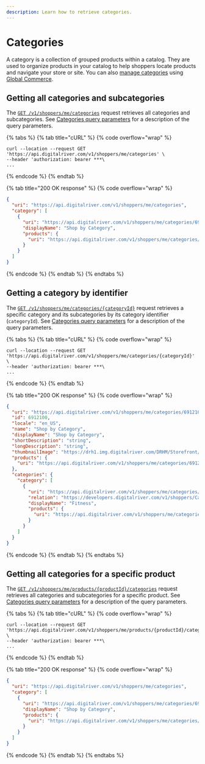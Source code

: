 ```yaml
---
description: Learn how to retrieve categories.
---
```


# Categories

A category is a collection of grouped products within a catalog. They are used to organize products in your catalog to help shoppers locate products and navigate your store or site. You can also [manage categories](../../general-resources/common-shoppers-and-admin-apis-reference/global-commerce/categories/) using [Global Commerce](https://gc.digitalriver.com/gc/ent/login.do).

## Getting all categories and subcategories

The [`GET /v1/shoppers/me/categories`](https://www.digitalriver.com/docs/commerce-shopper-api/#tag/Categories/paths/\~1v1\~1shoppers\~1me\~1categories/get) request retrieves all categories and subcategories. See [Categories query parameters](../../general-resources/shopper-apis-reference/categories.md#categories-query-parameters) for a description of the query parameters.&#x20;

{% tabs %}
{% tab title="cURL" %}
{% code overflow="wrap" %}
```http
curl --location --request GET 'https://api.digitalriver.com/v1/shoppers/me/categories' \
--header 'authorization: bearer ***\
...
```
{% endcode %}
{% endtab %}

{% tab title="200 OK response" %}
{% code overflow="wrap" %}
```json
{
  "uri": "https://api.digitalriver.com/v1/shoppers/me/categories",
  "category": [
    {
      "uri": "https://api.digitalriver.com/v1/shoppers/me/categories/6912100",
      "displayName": "Shop by Category",
      "products": {
        "uri": "https://api.digitalriver.com/v1/shoppers/me/categories/6912100/products"
      }
    }
  ]
}
```
{% endcode %}
{% endtab %}
{% endtabs %}

## Getting a category by identifier

The [`GET /v1/shoppers/me/categories/{categoryId}`](https://www.digitalriver.com/docs/commerce-shopper-api/#tag/Categories/paths/\~1v1\~1shoppers\~1me\~1categories\~1%7BcategoryId%7D/get) request retrieves a specific category and its subcategories by its category identifier (`categoryId`). See [Categories query parameters](../../general-resources/shopper-apis-reference/categories.md#categories-query-parameters) for a description of the query parameters.&#x20;

{% tabs %}
{% tab title="cURL" %}
{% code overflow="wrap" %}
```http
curl --location --request GET 'https://api.digitalriver.com/v1/shoppers/me/categories/{categoryId}' \
--header 'authorization: bearer ***\
...
```
{% endcode %}
{% endtab %}

{% tab title="200 OK response" %}
{% code overflow="wrap" %}
```json
{
  "uri": "https://api.digitalriver.com/v1/shoppers/me/categories/6912100",
  "id": 6912100,
  "locale": "en_US",
  "name": "Shop by Category",
  "displayName": "Shop by Category",
  "shortDescription": "string",
  "longDescription": "string",
  "thumbnailImage": "https://drh1.img.digitalriver.com/DRHM/Storefront/Company/demosft1/images/category/thumbnail/shop_by_category.gif",
  "products": {
    "uri": "https://api.digitalriver.com/v1/shoppers/me/categories/6912100/products"
  },
  "categories": {
    "category": [
      {
        "uri": "https://api.digitalriver.com/v1/shoppers/me/categories/6912300",
        "relation": "https://developers.digitalriver.com/v1/shoppers/CategoriesResource",
        "displayName": "Fitness",
        "products": {
          "uri": "https://api.digitalriver.com/v1/shoppers/me/categories/6912300/products"
        }
      }
    ]
  }
}
```
{% endcode %}
{% endtab %}
{% endtabs %}

## Getting all categories for a specific product

The [`GET /v1/shoppers/me/products/{productId}/categories`](https://www.digitalriver.com/docs/commerce-shopper-api/#tag/Categories/paths/\~1v1\~1shoppers\~1me\~1products\~1%7BproductId%7D\~1categories/get) request retrieves all categories and subcategories for a specific product. See [Categories query parameters](../../general-resources/shopper-apis-reference/categories.md#categories-query-parameters) for a description of the query parameters.&#x20;

{% tabs %}
{% tab title="cURL" %}
{% code overflow="wrap" %}
```http
curl --location --request GET 'https://api.digitalriver.com/v1/shoppers/me/products/{productId}/categories' \
--header 'authorization: bearer ***\
...
```
{% endcode %}
{% endtab %}

{% tab title="200 OK response" %}
{% code overflow="wrap" %}
```json
{
  "uri": "https://api.digitalriver.com/v1/shoppers/me/categories",
  "category": [
    {
      "uri": "https://api.digitalriver.com/v1/shoppers/me/categories/6912100",
      "displayName": "Shop by Category",
      "products": {
        "uri": "https://api.digitalriver.com/v1/shoppers/me/categories/6912100/products"
      }
    }
  ]
}
```
{% endcode %}
{% endtab %}
{% endtabs %}
